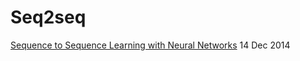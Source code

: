 # Seq2seq

[Sequence to Sequence Learning with Neural Networks](https://arxiv.org/pdf/1409.3215.pdf) 14 Dec 2014  

